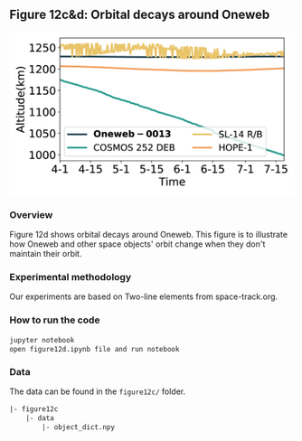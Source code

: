 ## Figure 12c&d: Orbital decays around Oneweb

<div align=center><img src="./figure12d.png" width=""></div>

### Overview
Figure 12d shows orbital decays around Oneweb.
This figure is to illustrate how Oneweb and other space objects' orbit change when they don't maintain their orbit. 


### Experimental methodology
Our experiments are based on Two-line elements from space-track.org.


### How to run the code
```
jupyter notebook
open figure12d.ipynb file and run notebook
```

### Data
The data can be found in the `figure12c/` folder.

	|- figure12c
		|- data
			|- object_dict.npy